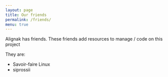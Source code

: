 ```yaml
---
layout: page
title: Our friends
permalink: /friends/
menu: true
---
```


Alignak has friends. 
These friends add resources to manage / code on this project

They are:

* Savoir-faire Linux
* siprossii


